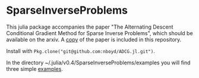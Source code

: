 # SparseInverseProblems
This julia package accompanies the paper "The Alternating Descent Conditional Gradient Method for Sparse Inverse Problems",
which should be available on the arxiv.
A [copy](paper.pdf) of the paper is included in this repository.

Install with `Pkg.clone("git@github.com:nboyd/ADCG.jl.git")`.

In the directory ~/.julia/v0.4/SparseInverseProblems/examples you will find three
simple [examples](examples/README.md).
